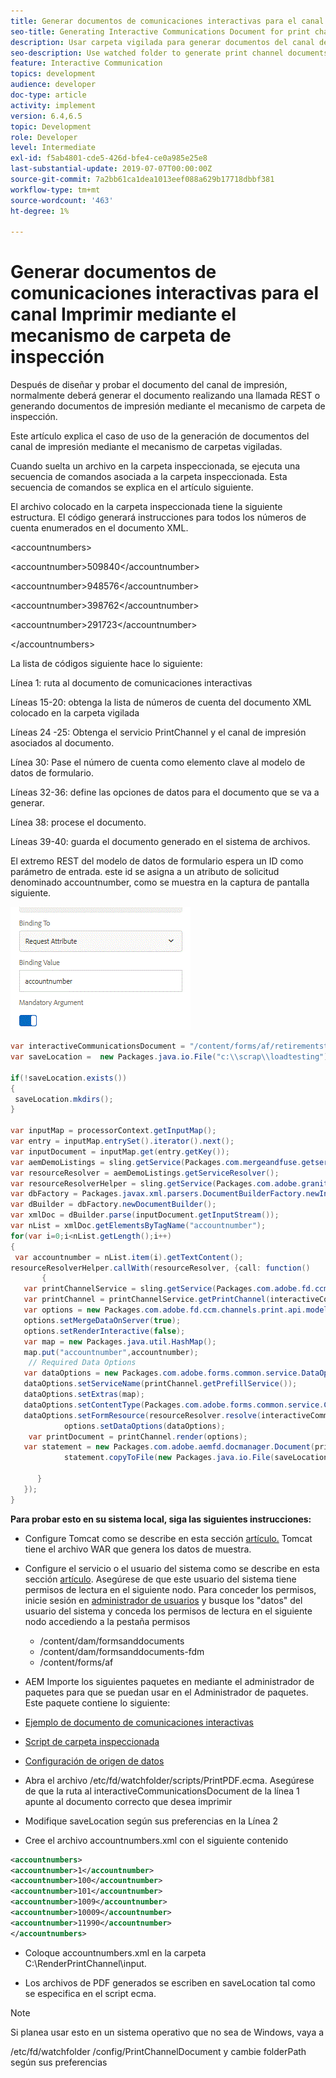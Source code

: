 ```yaml
---
title: Generar documentos de comunicaciones interactivas para el canal Imprimir mediante el mecanismo de carpeta de inspección
seo-title: Generating Interactive Communications Document for print channel using watch folder mechanism
description: Usar carpeta vigilada para generar documentos del canal de impresión
seo-description: Use watched folder to generate print channel documents
feature: Interactive Communication
topics: development
audience: developer
doc-type: article
activity: implement
version: 6.4,6.5
topic: Development
role: Developer
level: Intermediate
exl-id: f5ab4801-cde5-426d-bfe4-ce0a985e25e8
last-substantial-update: 2019-07-07T00:00:00Z
source-git-commit: 7a2bb61ca1dea1013eef088a629b17718dbbf381
workflow-type: tm+mt
source-wordcount: '463'
ht-degree: 1%

---
```


# Generar documentos de comunicaciones interactivas para el canal Imprimir mediante el mecanismo de carpeta de inspección

Después de diseñar y probar el documento del canal de impresión, normalmente deberá generar el documento realizando una llamada REST o generando documentos de impresión mediante el mecanismo de carpeta de inspección.

Este artículo explica el caso de uso de la generación de documentos del canal de impresión mediante el mecanismo de carpetas vigiladas.

Cuando suelta un archivo en la carpeta inspeccionada, se ejecuta una secuencia de comandos asociada a la carpeta inspeccionada. Esta secuencia de comandos se explica en el artículo siguiente.

El archivo colocado en la carpeta inspeccionada tiene la siguiente estructura. El código generará instrucciones para todos los números de cuenta enumerados en el documento XML.

&lt;accountnumbers>

&lt;accountnumber>509840&lt;/accountnumber>

&lt;accountnumber>948576&lt;/accountnumber>

&lt;accountnumber>398762&lt;/accountnumber>

&lt;accountnumber>291723&lt;/accountnumber>

&lt;/accountnumbers>

La lista de códigos siguiente hace lo siguiente:

Línea 1: ruta al documento de comunicaciones interactivas

Líneas 15-20: obtenga la lista de números de cuenta del documento XML colocado en la carpeta vigilada

Líneas 24 -25: Obtenga el servicio PrintChannel y el canal de impresión asociados al documento.

Línea 30: Pase el número de cuenta como elemento clave al modelo de datos de formulario.

Líneas 32-36: define las opciones de datos para el documento que se va a generar.

Línea 38: procese el documento.

Líneas 39-40: guarda el documento generado en el sistema de archivos.

El extremo REST del modelo de datos de formulario espera un ID como parámetro de entrada. este id se asigna a un atributo de solicitud denominado accountnumber, como se muestra en la captura de pantalla siguiente.

![requestattribute](assets/requestattributeprintchannel.gif)

```java
var interactiveCommunicationsDocument = "/content/forms/af/retirementstatementprint/channels/print/";
var saveLocation =  new Packages.java.io.File("c:\\scrap\\loadtesting");

if(!saveLocation.exists())
{
 saveLocation.mkdirs();
}

var inputMap = processorContext.getInputMap();
var entry = inputMap.entrySet().iterator().next();
var inputDocument = inputMap.get(entry.getKey());
var aemDemoListings = sling.getService(Packages.com.mergeandfuse.getserviceuserresolver.GetResolver);
var resourceResolver = aemDemoListings.getServiceResolver();
var resourceResolverHelper = sling.getService(Packages.com.adobe.granite.resourceresolverhelper.ResourceResolverHelper);
var dbFactory = Packages.javax.xml.parsers.DocumentBuilderFactory.newInstance();
var dBuilder = dbFactory.newDocumentBuilder();
var xmlDoc = dBuilder.parse(inputDocument.getInputStream());
var nList = xmlDoc.getElementsByTagName("accountnumber");
for(var i=0;i<nList.getLength();i++)
{
 var accountnumber = nList.item(i).getTextContent();
resourceResolverHelper.callWith(resourceResolver, {call: function()
       {
   var printChannelService = sling.getService(Packages.com.adobe.fd.ccm.channels.print.api.service.PrintChannelService);
   var printChannel = printChannelService.getPrintChannel(interactiveCommunicationsDocument);
   var options = new Packages.com.adobe.fd.ccm.channels.print.api.model.PrintChannelRenderOptions();
   options.setMergeDataOnServer(true);
   options.setRenderInteractive(false);
   var map = new Packages.java.util.HashMap();
   map.put("accountnumber",accountnumber);
    // Required Data Options
   var dataOptions = new Packages.com.adobe.forms.common.service.DataOptions(); 
   dataOptions.setServiceName(printChannel.getPrefillService()); 
   dataOptions.setExtras(map); 
   dataOptions.setContentType(Packages.com.adobe.forms.common.service.ContentType.JSON);
   dataOptions.setFormResource(resourceResolver.resolve(interactiveCommunicationsDocument));
            options.setDataOptions(dataOptions); 
    var printDocument = printChannel.render(options);
   var statement = new Packages.com.adobe.aemfd.docmanager.Document(printDocument.getInputStream());
            statement.copyToFile(new Packages.java.io.File(saveLocation+"\\"+accountnumber+".pdf"));

      }
   });
}
```


**Para probar esto en su sistema local, siga las siguientes instrucciones:**

* Configure Tomcat como se describe en esta sección [artículo.](/help/forms/ic-print-channel-tutorial/set-up-tomcat.md) Tomcat tiene el archivo WAR que genera los datos de muestra.
* Configure el servicio o el usuario del sistema como se describe en esta sección [artículo](/help/forms/adaptive-forms/service-user-tutorial-develop.md).
Asegúrese de que este usuario del sistema tiene permisos de lectura en el siguiente nodo. Para conceder los permisos, inicie sesión en [administrador de usuarios](https://localhost:4502/useradmin) y busque los &quot;datos&quot; del usuario del sistema y conceda los permisos de lectura en el siguiente nodo accediendo a la pestaña permisos
   * /content/dam/formsanddocuments
   * /content/dam/formsanddocuments-fdm
   * /content/forms/af
* AEM Importe los siguientes paquetes en mediante el administrador de paquetes para que se puedan usar en el Administrador de paquetes. Este paquete contiene lo siguiente:


* [Ejemplo de documento de comunicaciones interactivas](assets/retirementstatementprint.zip)
* [Script de carpeta inspeccionada](assets/printchanneldocumentusingwatchedfolder.zip)
* [Configuración de origen de datos](assets/datasource.zip)

* Abra el archivo /etc/fd/watchfolder/scripts/PrintPDF.ecma. Asegúrese de que la ruta al interactiveCommunicationsDocument de la línea 1 apunte al documento correcto que desea imprimir

* Modifique saveLocation según sus preferencias en la Línea 2

* Cree el archivo accountnumbers.xml con el siguiente contenido

```xml
<accountnumbers>
<accountnumber>1</accountnumber>
<accountnumber>100</accountnumber>
<accountnumber>101</accountnumber>
<accountnumber>1009</accountnumber>
<accountnumber>10009</accountnumber>
<accountnumber>11990</accountnumber>
</accountnumbers>
```


* Coloque accountnumbers.xml en la carpeta C:\RenderPrintChannel\input.

* Los archivos de PDF generados se escriben en saveLocation tal como se especifica en el script ecma.

>[!NOTE]
>
>Si planea usar esto en un sistema operativo que no sea de Windows, vaya a
>
>/etc/fd/watchfolder /config/PrintChannelDocument y cambie folderPath según sus preferencias

